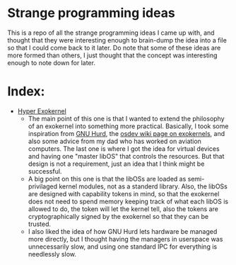 # Strange programming ideas

This is a repo of all the strange programming ideas I came up with, and thought that they were interesting enough to brain-dump the idea into a file so that I could come back to it later. Do note that some of these ideas are more formed than others, I just thought that the concept was interesting enough to note down for later.

# Index:
  - [Hyper Exokernel](./hyper-exokernel-system.md)
    - The main point of this one is that I wanted to extend the philosophy of an exokernel into something more practical. Basically, I took some inspiration from [GNU Hurd](https://www.gnu.org/software/hurd/), the [osdev wiki page on exokernels](https://wiki.osdev.org/Exokernel), and also some advice from my dad who has worked on aviation computers. The last one is where I got the idea for virtual devices and having one "master libOS" that controls the resources. But that design is not a requirement, just an idea that I think might be successful.
    - A big point on this one is that the libOSs are loaded as semi-privilaged kernel modules, not as a standerd library. Also, the libOSs are designed with capability tokens in mind, so that the exokernel does not need to spend memory keeping track of what each libOS is allowed to do, the token will let the kernel tell, also the tokens are cryptographically signed by the exokernel so that they can be trusted.
    - I also liked the idea of how GNU Hurd lets hardware be managed more directly, but I thought having the managers in userspace was unnecessarily slow, and using one standard IPC for everything is needlessly slow.